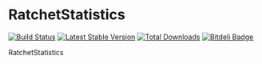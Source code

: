 RatchetStatistics
=================

[![Build Status](https://travis-ci.org/WyriHaximus/RatchetStatistics.png)](https://travis-ci.org/WyriHaximus/RatchetStatistics)
[![Latest Stable Version](https://poser.pugx.org/WyriHaximus/RatchetStatistics/v/stable.png)](https://packagist.org/packages/WyriHaximus/RatchetStatistics)
[![Total Downloads](https://poser.pugx.org/WyriHaximus/RatchetStatistics/downloads.png)](https://packagist.org/packages/WyriHaximus/RatchetStatistics)
[![Bitdeli Badge](https://d2weczhvl823v0.cloudfront.net/WyriHaximus/ratchetstatistics/trend.png)](https://bitdeli.com/free "Bitdeli Badge")

RatchetStatistics

